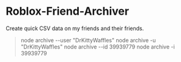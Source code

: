 # Roblox-Friend-Archiver
Create quick CSV data on my friends and their friends. 

> node archive --user "DrKittyWaffles"
> node archive -u "DrKittyWaffles"
> node archive --id 39939779
> node archive -i 39939779
